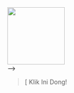 <!-- Isi Konten --><div id='Content'>

<div class="image"><img src="https://i.postimg.cc/G2jtnpFr/0906-peacegoma.gif" width="130px" height="130pxdium/div><!- -<div id="sp1"></div>-->

<div><blockquote><p id="text"></p><p id="text2"></p><p onClick="popup();" id="tlink">[ Klik Ini Dong! </p></blockquote></div></div>
